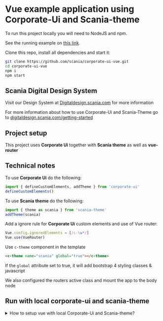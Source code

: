 # Vue example application using Corporate-Ui and Scania-theme

To run this project locally you will need to NodeJS and npm.

See the running example on [this link](https://scania.github.io/corporate-ui-vue/).

Clone this repo, install all dependencies and start it:
```bash
git clone https://github.com/scania/corporate-ui-vue.git
cd corporate-ui-vue
npm i
npm start
```

## Scania Digital Design System

Visit our Design System at [Digitaldesign.scania.com](https://digitaldesign.scania.com/) for more information

For more information about how to use Corporate-Ui and Scania-Theme go to [digitaldesign.scania.com/getting-started](https://digitaldesign.scania.com/getting-started/development)

## Project setup
This project uses **Corporate Ui** together with **Scania theme** as well as **vue-router**

## Technical notes
To use **Corporate Ui** do the following:
```javascript
import { defineCustomElements, addTheme } from 'corporate-ui'
defineCustomElements()
```
To use **Scania theme** do the following:
```javascript
import { theme as scania } from 'scania-theme'
addTheme(scania)
```
Add a ignore rule for **Corporate Ui** custom elements and use of Vue router:
```javascript
Vue.config.ignoredElements = [/c-\w*/]
Vue.use(VueRouter)
```

Use `c-theme` component in the template

```html
<c-theme name="scania" global="true"></c-theme>
```

If the `global` attribute set to true, it will add bootstrap 4 styling classes & javascript

We also configured the routers active class and mount the app to the body node

## Run with local corporate-ui and scania-theme
<details>
  <summary>
  How to setup vue with local Corporate-Ui and Scania-theme?
  </summary>

  clone both scania-theme and corporate-ui

  Create npm links of **Corporate Ui** and **Scania theme**
  ```bash
  cd ../corporate-ui
  npm link
  cd ../scania-theme
  npm link
  ```

  Add links to **Corporate Ui** and **Scania theme**
  ```bash
  npm run link
    // or
  cd corporate-ui-site
  npm link corporate-ui
  npm link scania-theme
  ```
</details>


